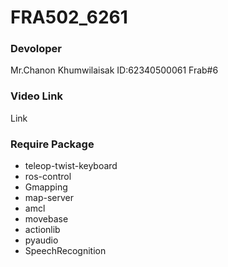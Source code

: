 # FRA502_6261

### Devoloper
Mr.Chanon Khumwilaisak
ID:62340500061
Frab#6

### Video Link
Link

### Require Package
- teleop-twist-keyboard
- ros-control
- Gmapping
- map-server
- amcl
- movebase
- actionlib
- pyaudio
- SpeechRecognition
